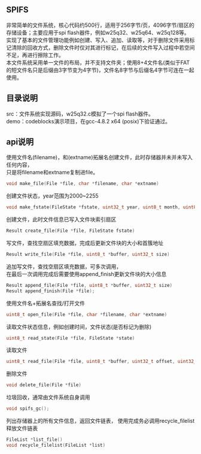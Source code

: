 ## SPIFS
非常简单的文件系统，核心代码约500行，适用于256字节/页，4096字节/扇区的存储设备；主要应用于spi flash器件，例如w25q32、w25q64、w25q128等。  
实现了基本的文件管理功能例如创建、写入、追加、读取等，对于删除文件采用标记清除的回收方式，删除文件时仅对其进行标记，在后续的文件写入过程中若空间不足，再进行擦除工作。  
本文件系统采用单一文件的布局，并不支持文件夹；使用8+4文件名(类似于FAT的短文件名只是后缀由3字节变为4字节)，文件名8字节与后缀名4字节可连在一起使用。

## 目录说明
src：文件系统实现源码，w25q32.c模拟了一个spi flash器件。  
demo：codeblocks演示项目，在gcc-4.8.2 x64 (posix)下验证通过。
## api说明
使用文件名(filename)，和(extname)拓展名创建文件，此时存储器并未并未写入任何内容，  
只是将filename和extname复制进file。
```c
void make_file(File *file, char *filename, char *extname)
```

创建文件状态，year范围为2000~2255
```c
void make_fstate(FileState *fstate, uint32_t year, uint8_t month, uint8_t day)
```

创建文件，此时文件信息已写入文件块索引扇区
```c
Result create_file(File *file, FileState fstate)
```

写文件，查找空扇区填充数据，完成后更新文件块的大小和首簇地址
```c
Result write_file(File *file, uint8_t *buffer, uint32_t size)
```

追加写文件，查找空扇区填充数据，可多次调用，  
在最后一次调用完成后需要使用append_finish更新文件块的大小信息
```c
Result append_file(File *file, uint8_t *buffer, uint32_t size)
Result append_finish(File *file);
```

使用文件名+拓展名查找/打开文件
```c
uint8_t open_file(File *file, char *filename, char *extname)
```

读取文件状态信息，例如创建时间，文件状态(是否标记为删除)
```c
uint8_t read_state(File *file, FileState *state)
```

读取文件
```c
uint8_t read_file(File *file, uint8_t *buffer, uint32_t offset, uint32_t size)
```

删除文件
```c
void delete_file(File *file)
```

垃圾回收，通常由文件系统自身调用
```c
void spifs_gc();
```

列出存储器上的所有文件信息，返回文件链表，
使用完成务必调用recycle_filelist释放文件链表
```c
FileList *list_file()
void recycle_filelist(FileList *list)
```
